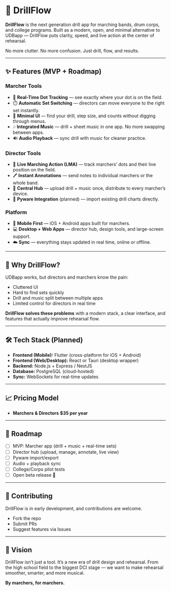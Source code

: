 # 🎺 DrillFlow

**DrillFlow** is the next generation drill app for marching bands, drum corps, and college programs.
Built as a modern, open, and minimal alternative to UDBapp — DrillFlow puts clarity, speed, and live action at the center of rehearsal.

No more clutter. No more confusion. Just drill, flow, and results.

---

## ✨ Features (MVP + Roadmap)

### Marcher Tools
- 📍 **Real-Time Dot Tracking** — see exactly where your dot is on the field.
- ⏱️ **Automatic Set Switching** — directors can move everyone to the right set instantly.
- 📝 **Minimal UI** — find your drill, step size, and counts without digging through menus.
- 🎶 **Integrated Music** — drill + sheet music in one app. No more swapping between apps.
- 🔊 **Audio Playback** — sync drill with music for cleaner practice.

### Director Tools
- 👀 **Live Marching Action (LMA)** — track marchers’ dots and their live position on the field.
- 🖊️ **Instant Annotations** — send notes to individual marchers or the whole band.
- 📂 **Central Hub** — upload drill + music once, distribute to every marcher’s device.
- 🔄 **Pyware Integration** (planned) — import existing drill charts directly.

### Platform
- 📱 **Mobile First** — iOS + Android apps built for marchers.
- 💻 **Desktop + Web Apps** — director hub, design tools, and large-screen support.
- ☁️ **Sync** — everything stays updated in real time, online or offline.

---

## 🚀 Why DrillFlow?
UDBapp works, but directors and marchers know the pain:
- Cluttered UI
- Hard to find sets quickly
- Drill and music split between multiple apps
- Limited control for directors in real time

**DrillFlow solves these problems** with a modern stack, a clear interface, and features that actually improve rehearsal flow.

---

## 🛠️ Tech Stack (Planned)
- **Frontend (Mobile):** Flutter (cross-platform for iOS + Android)
- **Frontend (Web/Desktop):** React or Tauri (desktop wrapper)
- **Backend:** Node.js + Express / NestJS
- **Database:** PostgreSQL (cloud-hosted)
- **Sync:** WebSockets for real-time updates

---

## 📈 Pricing Model
- **Marchers & Directors** **$35 per year**


---

## 📅 Roadmap
- [ ] MVP: Marcher app (drill + music + real-time sets)
- [ ] Director hub (upload, manage, annotate, live view)
- [ ] Pyware import/export
- [ ] Audio + playback sync
- [ ] College/Corps pilot tests
- [ ] Open beta release 🎉

---

## 🤝 Contributing
DrillFlow is in early development, and contributions are welcome.
- Fork the repo
- Submit PRs
- Suggest features via Issues

---

## 📣 Vision
DrillFlow isn’t just a tool. It’s a new era of drill design and rehearsal.
From the high school field to the biggest DCI stage — we want to make rehearsal smoother, smarter, and more musical.

**By marchers, for marchers.**
